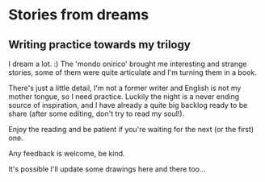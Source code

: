 # Stories from dreams
## Writing practice towards my trilogy

I dream a lot. :)
The 'mondo onirico' brought me interesting and strange stories, some of them were quite articulate and I'm turning them in a book.

There's just a little detail, I'm not a former writer and English is not my mother tongue, so I need practice. 
Luckily the night is a never ending source of inspiration, and I have already a quite big backlog ready to be share (after some editing, don't try to read my soul!).

Enjoy the reading and be patient if you're waiting for the next (or the first) one.

Any feedback is welcome, be kind. 

It's possible I'll update some drawings here and there too...
